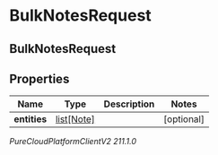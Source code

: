 # BulkNotesRequest

## BulkNotesRequest

## Properties

|Name | Type | Description | Notes|
|------------ | ------------- | ------------- | -------------|
| **entities** | [list[Note]](Note) |  | [optional] |



_PureCloudPlatformClientV2 211.1.0_
